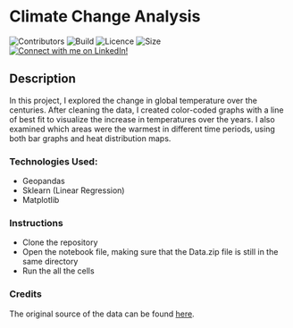 # Climate Change Analysis
![Contributors](https://img.shields.io/badge/Contributors-Michael%20Rehani-brightgreen)
![Build](https://img.shields.io/badge/build-passing-brightgreen)
![Licence](https://img.shields.io/github/license/mrrehani/climate-change-analysis)
![Size](https://img.shields.io/github/repo-size/mrrehani/Climate-Change-Analysis)
<br>
<a href="https://www.linkedin.com/in/michael-rehani/">
<img alt="Connect with me on LinkedIn!">
</a>

## Description
In this project, I explored the change in global temperature over the centuries. After cleaning the data, I created color-coded graphs with a line of best fit to visualize the increase in temperatures over the years. I also examined which areas were the warmest in different time periods, using both bar graphs and heat distribution maps.

### Technologies Used:
- Geopandas
- Sklearn (Linear Regression)
- Matplotlib

### Instructions
- Clone the repository
- Open the notebook file, making sure that the Data.zip file is still in the same directory
- Run the all the cells

### Credits
The original source of the data can be found [here](https://www.kaggle.com/berkeleyearth/climate-change-earth-surface-temperature-data).
